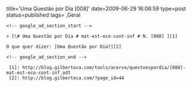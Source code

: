 title='Uma Questão por Dia [008]'
date=2009-06-29 16:06:59
type=post
status=published
tags=
,Geral
~~~~~~
<!-- google_ad_section_start -->

> [\# Uma Questão por Dia # mat-est-eco-cont-inf # N. [008] ][1]

O que quer dizer: [Uma Questão por Dia?][2]

<!-- google_ad_section_end -->

 [1]: http://blog.gilbertoca.com/tools/acervo/questoespordia/[008]-mat-est-eco-cont-inf.odt
 [2]: http://blog.gilbertoca.com/?page_id=44